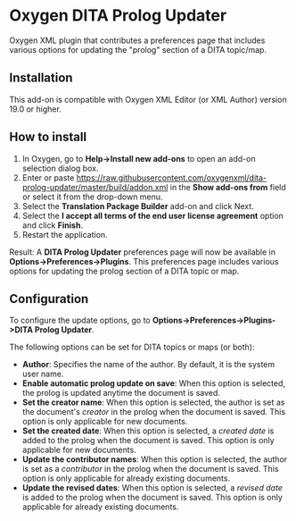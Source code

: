 # Oxygen DITA Prolog Updater
Oxygen XML plugin that contributes a preferences page that includes various options for updating the "prolog" section of a DITA topic/map.

## Installation
This add-on is compatible with Oxygen XML Editor (or XML Author) version 19.0 or higher. 

How to install
--------------
1. In Oxygen, go to **Help->Install new add-ons** to open an add-on selection dialog box.
2. Enter or paste https://raw.githubusercontent.com/oxygenxml/dita-prolog-updater/master/build/addon.xml in the **Show add-ons from** field or select it from the drop-down menu.
3. Select the **Translation Package Builder** add-on and click Next.
4. Select the **I accept all terms of the end user license agreement** option and click **Finish**.
5. Restart the application.

Result: A **DITA Prolog Updater** preferences page will now be available in **Options->Preferences->Plugins**. This preferences page includes various options for updating the prolog section of a DITA topic or map.

## Configuration
To configure the update options, go to **Options->Preferences->Plugins->DITA Prolog Updater**.

The following options can be set for DITA topics or maps (or both):

- **Author**: Specifies the name of the author. By default, it is the system user name.
- **Enable automatic prolog update on save**: When this option is selected, the prolog is updated anytime the document is saved.
- **Set the creator name**: When this option is selected, the author is set as the document's *creator* in the prolog when the document is saved. This option is only applicable for new documents.
- **Set the created date**: When this option is selected, a *created date* is added to the prolog when the document is saved. This option is only applicable for new documents.
- **Update the contributor names**: When this option is selected, the author is set as a *contributor* in the prolog when the document is saved. This option is only applicable for already existing documents.
- **Update the revised dates**: When this option is selected, a *revised date* is added to the prolog when the document is saved. This option is only applicable for already existing documents. 
